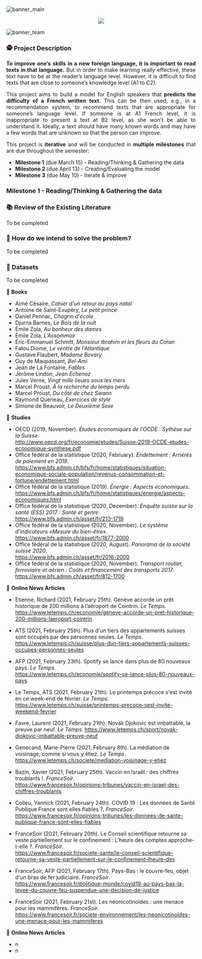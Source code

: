 
 
![banner_main](https://raw.githubusercontent.com/epicalekspwner/BigScaleAnalytics2021/main/Resources/groupAmazon_banner_main_v2.svg)

<p align="center">
  <img src="https://raw.githubusercontent.com/epicalekspwner/BigScaleAnalytics2021/main/Resources/groupAmazon_central_banner.gif" />
</p>

![banner_team](https://raw.githubusercontent.com/epicalekspwner/BigScaleAnalytics2021/main/Resources/groupAmazon_banner_team.svg)

### 🕵️ Project Description

<p align="justify"> 
  <strong>To improve one’s skills in a new foreign language, it is important to read texts in that language.</strong> But in order to make learning really effective, these text have to be at the reader’s language level. However, it is difficult to find texts that are close to someone’s knowledge level (A1 to C2).
</p>

<p align="justify"> 
  This project aims to build a model for English speakers that <strong>predicts the difficulty of a French written text</strong>. This can be then used, e.g., in a recommendation system, to recommend texts that are appropriate for someone’s language level. If someone is at A1 French level, it is inappropriate to present a text at B2 level, as she won’t be able to understand it. Ideally, a text should have many known words and may have a few words that are unknown so that the person can improve.
</p>

<p align="justify">
  This project is <strong>iterative</strong> and will be conducted in <strong>multiple milestones</strong> that are due throughout the semester:
</p>

- **Milestone 1** (due March 15) - Reading/Thinking & Gathering the data 
- **Milestone 2** (due April 13) - Creating/Evaluating the model
- **Milestone 3** (due May 10) - Iterate & Improve 

### Milestone 1 - Reading/Thinking & Gathering the data 

### 📚 Review of the Existing Literature
To be completed

### 💭 How do we intend to solve the problem?
To be completed

### 💾 Datasets
To be completed

📗 **Books**
- Aimé Césaire, *Cahier d'un retour au pays natal*
- Antoine de Saint-Exupéry, *Le petit prince*
- Daniel Pennac, *Chagrin d'école*
- Djurna Barnes, *Le Bois de la nuit*
- Émile Zola, *Au bonheur des dames*
- Émile Zola, *L’Assommoir*
- Éric-Emmanuel Schmitt, *Monsieur Ibrahim et les fleurs du Coran*
- Fatou Diome, *Le ventre de l'Atlantique*
- Gustave Flaubert, *Madame Bovary*
- Guy de Maupassant, *Bel-Ami*
- Jean de La Fontaine, *Fables*
- Jérôme Lindon, *Jean Echenoz*
- Jules Verne, *Vingt mille lieues sous les mers*
- Marcel Proust, *À la recherche du temps perdu*
- Marcel Proust, *Du côté de chez Swann*
- Raymond Queneau, *Exercices de style*
- Simone de Beauvoir, *Le Deuxième Sexe*

🔭 **Studies**

- OECD (2019, November). *Études économiques de l’OCDE : Sythèse sur la Suisse*.  
  http://www.oecd.org/fr/economie/etudes/Suisse-2019-OCDE-etudes-economique-synthese.pdf
- Office fédéral de la statistique (2020, February). *Endettement : Arriérés de paiement en 2019*.  
  https://www.bfs.admin.ch/bfs/fr/home/statistiques/situation-economique-sociale-population/revenus-consommation-et-fortune/endettement.html
- Office fédéral de la statistique (2019). *Énergie : Aspects économiques*.  
  https://www.bfs.admin.ch/bfs/fr/home/statistiques/energie/aspects-economiques.html
- Office fédéral de la statistique (2020, December). *Enquête suisse sur la santé (ESS) 2017 : Santé et genre*.  
  https://www.bfs.admin.ch/asset/fr/213-1719
- Office fédéral de la statistique (2020, November). *Le système d'indicateurs «Mesure du bien-être»*.  
  https://www.bfs.admin.ch/asset/fr/1877-2000
- Office fédéral de la statistique (2020, August). *Panorama de la société suisse 2020*.  
  https://www.bfs.admin.ch/asset/fr/2016-2000
- Office fédéral de la statistique (2020, November). *Transport routier, ferroviaire et aérien : Coûts et financement des transports 2017*.  
  https://www.bfs.admin.ch/asset/fr/812-1700

📰 **Online News Articles**

- Etienne, Richard (2021, February 25th). Genève accorde un prêt historique de 200 millions à l’aéroport de Cointrin. *Le Temps*.  
  https://www.letemps.ch/economie/geneve-accorde-un-pret-historique-200-millions-laeroport-cointrin  
- ATS (2021, February 25th). Plus d'un tiers des appartements suisses sont occupés par des personnes seules. *Le Temps*.  
  https://www.letemps.ch/suisse/plus-dun-tiers-appartements-suisses-occupes-personnes-seules  </br>
- AFP (2021, February 23th). Spotify se lance dans plus de 80 nouveaux pays. *Le Temps*.  
  https://www.letemps.ch/economie/spotify-se-lance-plus-80-nouveaux-pays  
- Le Temps, ATS (2021, February 21th). Le printemps précoce s'est invité en ce week-end de février. *Le Temps*.  
  https://www.letemps.ch/suisse/printemps-precoce-sest-invite-weekend-fevrier  
- Favre, Laurent (2021, February 21th). Novak Djokovic est imbattable, la preuve par neuf. *Le Temps*.
  https://www.letemps.ch/sport/novak-djokovic-imbattable-preuve-neuf  
- Genecand, Marie-Pierre (2021, February 8th). La médiation de voisinage, comme si vous y étiez. *Le Temps*.
  https://www.letemps.ch/societe/mediation-voisinage-y-etiez  

- Bazin, Xavier (2021, February 25th). Vaccin en Israël : des chiffres troublants !. *FranceSoir*.  
  https://www.francesoir.fr/opinions-tribunes/vaccin-en-israel-des-chiffres-troublants  
- Colleu, Yannick (2021, February 24th). COVID 19 : Les données de Santé Publique France sont elles fiables ?. *FranceSoir*.
  https://www.francesoir.fr/opinions-tribunes/les-donnees-de-sante-publique-france-sont-elles-fiables  </br>
- FranceSoir (2021, February 20th). Le Conseil scientifique retourne sa veste partiellement sur le confinement : L'heure des comptes approche-t-elle ?. *FranceSoir*.  
  https://www.francesoir.fr/societe-sante/le-conseil-scientifique-retourne-sa-veste-partiellement-sur-le-confinement-lheure-des  
- FranceSoir, AFP (2021, February 17th). Pays-Bas : le couvre-feu, objet d'un bras de fer judiciaire. *FranceSoir*.  
  https://www.francesoir.fr/politique-monde/covid19-au-pays-bas-la-levee-du-couvre-feu-suspendue-une-decision-de-justice  
- FranceSoir (2021, February 21st). Les néonicotinoïdes : une menace pour les mammifères. *FranceSoir*.  
  https://www.francesoir.fr/societe-environnement/les-neonicotinoides-une-menace-pour-les-mammiferes

📰 **Online News Articles**

- n
- n




